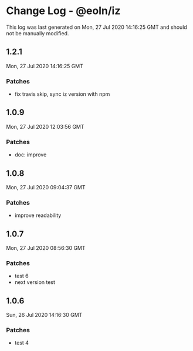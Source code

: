 # Change Log - @eoln/iz

This log was last generated on Mon, 27 Jul 2020 14:16:25 GMT and should not be manually modified.

## 1.2.1
Mon, 27 Jul 2020 14:16:25 GMT

### Patches

- fix travis skip, sync iz version with npm

## 1.0.9
Mon, 27 Jul 2020 12:03:56 GMT

### Patches

- doc: improve

## 1.0.8
Mon, 27 Jul 2020 09:04:37 GMT

### Patches

- improve readability

## 1.0.7
Mon, 27 Jul 2020 08:56:30 GMT

### Patches

- test 6
- next version test

## 1.0.6
Sun, 26 Jul 2020 14:16:30 GMT

### Patches

- test 4

